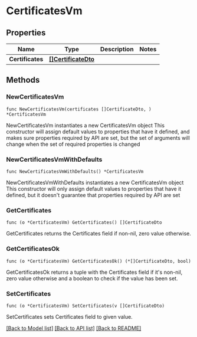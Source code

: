 # CertificatesVm

## Properties

Name | Type | Description | Notes
------------ | ------------- | ------------- | -------------
**Certificates** | [**[]CertificateDto**](CertificateDto.md) |  | 

## Methods

### NewCertificatesVm

`func NewCertificatesVm(certificates []CertificateDto, ) *CertificatesVm`

NewCertificatesVm instantiates a new CertificatesVm object
This constructor will assign default values to properties that have it defined,
and makes sure properties required by API are set, but the set of arguments
will change when the set of required properties is changed

### NewCertificatesVmWithDefaults

`func NewCertificatesVmWithDefaults() *CertificatesVm`

NewCertificatesVmWithDefaults instantiates a new CertificatesVm object
This constructor will only assign default values to properties that have it defined,
but it doesn't guarantee that properties required by API are set

### GetCertificates

`func (o *CertificatesVm) GetCertificates() []CertificateDto`

GetCertificates returns the Certificates field if non-nil, zero value otherwise.

### GetCertificatesOk

`func (o *CertificatesVm) GetCertificatesOk() (*[]CertificateDto, bool)`

GetCertificatesOk returns a tuple with the Certificates field if it's non-nil, zero value otherwise
and a boolean to check if the value has been set.

### SetCertificates

`func (o *CertificatesVm) SetCertificates(v []CertificateDto)`

SetCertificates sets Certificates field to given value.



[[Back to Model list]](../README.md#documentation-for-models) [[Back to API list]](../README.md#documentation-for-api-endpoints) [[Back to README]](../README.md)


